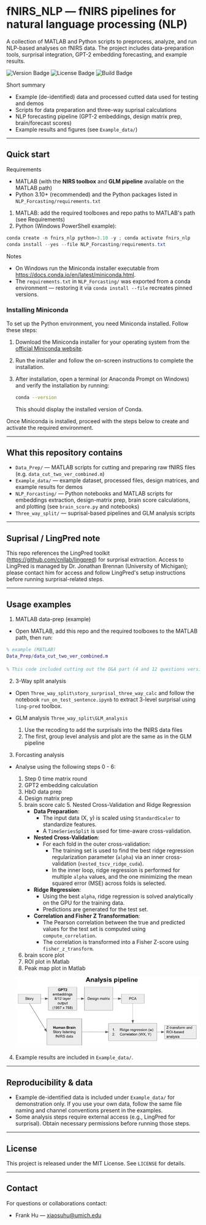 # fNIRS_NLP — fNIRS pipelines for natural language processing (NLP)

A collection of MATLAB and Python scripts to preprocess, analyze, and run NLP-based analyses on fNIRS data. The project includes data-preparation tools, surprisal integration, GPT-2 embedding forecasting, and example results.

<p align="left">
  <img src="https://img.shields.io/badge/version-0.1-blue" alt="Version Badge">
  <img src="https://img.shields.io/badge/license-MIT-green" alt="License Badge">
  <img src="https://img.shields.io/badge/build-building_inprogress-yellow" alt="Build Badge">
</p>

Short summary
- Example (de-identified) data and processed cutted data used for testing and demos
- Scripts for data preparation and three-way suprisal calculations
- NLP forecasting pipeline (GPT-2 embeddings, design matrix prep, brain/forecast scores)
- Example results and figures (see `Example_data/`)

---

## Quick start

Requirements
- MATLAB (with the **NIRS toolbox** and **GLM pipeline** available on the MATLAB path)
- Python 3.10+ (recommended) and the Python packages listed in `NLP_Forcasting/requirements.txt`

1) MATLAB: add the required toolboxes and repo paths to MATLAB's path (see Requirements)
2) Python (Windows PowerShell example):

```powershell
conda create -n fnirs_nlp python=3.10 -y ; conda activate fnirs_nlp
conda install --yes --file NLP_Forcasting/requirements.txt
```

Notes
- On Windows run the Miniconda installer executable from https://docs.conda.io/en/latest/miniconda.html.
- The `requirements.txt` in `NLP_Forcasting/` was exported from a conda environment — restoring it via `conda install --file` recreates pinned versions.

### Installing Miniconda

To set up the Python environment, you need Miniconda installed. Follow these steps:

1. Download the Miniconda installer for your operating system from the [official Miniconda website](https://docs.conda.io/en/latest/miniconda.html).
2. Run the installer and follow the on-screen instructions to complete the installation.
3. After installation, open a terminal (or Anaconda Prompt on Windows) and verify the installation by running:

   ```bash
   conda --version
   ```

   This should display the installed version of Conda.

Once Miniconda is installed, proceed with the steps below to create and activate the required environment.

---

## What this repository contains

- `Data_Prep/` — MATLAB scripts for cutting and preparing raw fNIRS files (e.g. `data_cut_two_ver_combined.m`)
- `Example_data/` — example dataset, processed files, design matrices, and example results for demos
- `NLP_Forcasting/` — Python notebooks and MATLAB scripts for embeddings extraction, design-matrix prep, brain score calculations, and plotting (see `brain_score.py` and notebooks)
- `Three_way_split/` — suprisal-based pipelines and GLM analysis scripts

---

## Suprisal / LingPred note
This repo references the LingPred toolkit (https://github.com/cnllab/lingpred) for surprisal extraction. Access to LingPred is managed by Dr. Jonathan Brennan (University of Michigan); please contact him for access and follow LingPred's setup instructions before running surprisal-related steps.

---

## Usage examples

1) MATLAB data-prep (example)

- Open MATLAB, add this repo and the required toolboxes to the MATLAB path, then run:

```matlab
% example (MATLAB)
Data_Prep/data_cut_two_ver_combined.m

% This code included cutting out the Q&A part (4 and 12 questions version) for the story fNIRS file
```

2) 3-Way split analysis

- Open `Three_way_split\story_surprisal_three_way_calc` and follow the notebook `run_on_test_sentence.ipynb` to extract 3-level surprisal using `ling-pred` toolbox.

- GLM analysis `Three_way_split\GLM_analysis`
   1. Use the recoding to add the surprisals into the fNIRS data files
   2. The first, group level analysis and plot are the same as in the GLM pipeline

3) Forcasting analysis

- Analyse using the following steps 0 - 6:
   1. Step 0 time matrix round
   2. GPT2 embedding calculation
   3. HbO data prep
   4. Design matrix prep
   5. brain score calc
      5. Nested Cross-Validation and Ridge Regression
         - **Data Preparation**:
           - The input data (X, y) is scaled using `StandardScaler` to standardize features.
           - A `TimeSeriesSplit` is used for time-aware cross-validation.
         - **Nested Cross-Validation**:
           - For each fold in the outer cross-validation:
             - The training set is used to find the best ridge regression regularization parameter (`alpha`) via an inner cross-validation (`nested_tscv_ridge_cuda`).
             - In the inner loop, ridge regression is performed for multiple `alpha` values, and the one minimizing the mean squared error (MSE) across folds is selected.
         - **Ridge Regression**:
           - Using the best `alpha`, ridge regression is solved analytically on the GPU for the training data.
           - Predictions are generated for the test set.
         - **Correlation and Fisher Z Transformation**:
           - The Pearson correlation between the true and predicted values for the test set is computed using `compute_correlation`.
           - The correlation is transformed into a Fisher Z-score using `fisher_z_transform`.
   6. brain score plot
   7. ROI plot in Matlab
   8. Peak map plot in Matlab

   ![Forecasting Pipeline](Forcasting_pipeline.png)

4) Example results are included in `Example_data/`.

---

## Reproducibility & data

- Example de-identified data is included under `Example_data/` for demonstration only. If you use your own data, follow the same file naming and channel conventions present in the examples.
- Some analysis steps require external access (e.g., LingPred for surprisal). Obtain necessary permissions before running those steps.

---

## License

This project is released under the MIT License. See `LICENSE` for details.

---

## Contact

For questions or collaborations contact:

- Frank Hu — xiaosuhu@umich.edu


